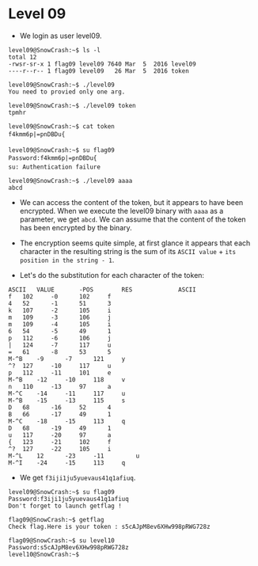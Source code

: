 # Level 09

- We login as user level09.
```
level09@SnowCrash:~$ ls -l
total 12
-rwsr-sr-x 1 flag09 level09 7640 Mar  5  2016 level09
----r--r-- 1 flag09 level09   26 Mar  5  2016 token
```

```
level09@SnowCrash:~$ ./level09
You need to provied only one arg.
```

```
level09@SnowCrash:~$ ./level09 token
tpmhr
```

```
level09@SnowCrash:~$ cat token
f4kmm6p|=pnDBDu{
```

```
level09@SnowCrash:~$ su flag09
Password:f4kmm6p|=pnDBDu{
su: Authentication failure
```

```
level09@SnowCrash:~$ ./level09 aaaa
abcd
```


- We can access the content of the token, but it appears to have been encrypted. When we execute the level09 binary with `aaaa` as a parameter, we get `abcd`. We can assume that the content of the token has been encrypted by the binary.


- The encryption seems quite simple, at first glance it appears that each character in the resulting string is the sum of its `ASCII value` + `its position in the string - 1`.


- Let's do the substitution for each character of the token:
```
ASCII	VALUE		-POS		RES             ASCII
f	102		-0		102		f
4	52		-1		51		3
k	107		-2		105		i
m	109		-3		106		j
m	109		-4		105		i
6	54		-5		49		1
p	112		-6		106		j
|	124		-7		117		u
=	61		-8		53		5
M-^B	-9		-7		121		y
^?	127		-10		117		u
p	112		-11		101		e
M-^B	-12		-10		118		v
n	110		-13		97		a
M-^C	-14		-11		117		u
M-^B	-15		-13		115		s
D	68		-16		52		4
B	66		-17		49		1
M-^C	-18		-15		113		q
D	68		-19		49		1
u	117		-20		97		a
{	123		-21		102		f
^?	127		-22		105		i
M-^L	12		-23		-11     	u
M-^I	-24		-15		113		q
```


- We get `f3iji1ju5yuevaus41q1afiuq`.
```
level09@SnowCrash:~$ su flag09
Password:f3iji1ju5yuevaus41q1afiuq
Don't forget to launch getflag !
```

```
flag09@SnowCrash:~$ getflag
Check flag.Here is your token : s5cAJpM8ev6XHw998pRWG728z
```

```
flag09@SnowCrash:~$ su level10
Password:s5cAJpM8ev6XHw998pRWG728z
level10@SnowCrash:~$
```